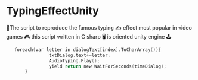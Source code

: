 # TypingEffectUnity
📜The script to reproduce the famous typing ✍️ effect most popular in video games 🎮 this script written in C sharp 🖥️ is oriented unity engine 🕹️
```C sharp
   foreach(var letter in dialogText[index].ToCharArray()){
                txtDialog.text+=letter;
                AudioTyping.Play();
                yield return new WaitForSeconds(timeDialog); 
       }
```
